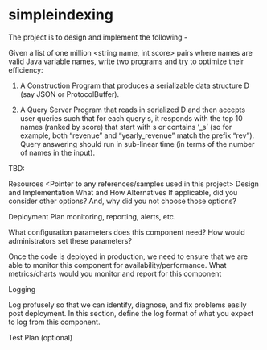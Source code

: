 # simpleindexing

The project is to design and implement the following -

Given a list of one million <string name, int score> pairs where names are valid Java variable names, write two programs and try to optimize their efficiency:

1. A Construction Program that produces a serializable data structure D
(say JSON or ProtocolBuffer).

2. A Query Server Program that reads in serialized D and then accepts user queries such that for each query s, it responds with the top 10 names (ranked by score) that start with s or contains ‘_s’ (so for example, both “revenue” and “yearly_revenue” match the prefix “rev”). Query answering should run in sub-linear time (in terms of the number of names in the input).


TBD:

Resources
<Pointer to any references/samples used in this project>
Design and Implementation What and How
<Describe your high level design and further assumptions made>
Alternatives
If applicable, did you consider other options? And, why did you not choose those options?
   

Deployment Plan
monitoring, reporting, alerts, etc.

What configuration parameters does this component need? How would administrators set these parameters?

Once the code is deployed in production, we need to ensure that we are able to monitor this component for availability/performance. What metrics/charts would you monitor and report for this component

Logging

Log profusely so that we can identify, diagnose, and fix problems easily post deployment. In this section, define the log format of what you expect to log from this component.

Test Plan (optional)

<What unit and functional tests would you write to verify the component>
  
